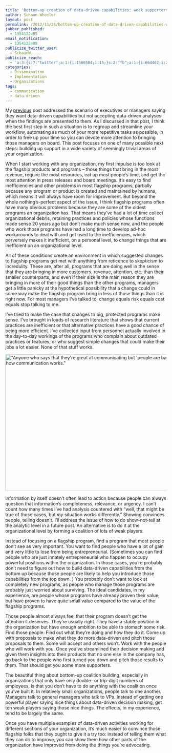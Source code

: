 ```yaml
---
title: 'Bottom-up creation of data-driven capabilities: weak supporters *10 = strong support'
author: Schaun Wheeler
layout: post
permalink: /2012/11/28/bottom-up-creation-of-data-driven-capabilities-weak-supporters-10-strong-support/
jabber_published:
  - 1354122485
email_notification:
  - 1354122488
publicize_twitter_user:
  - SchaunW
publicize_reach:
  - 'a:3:{s:7:"twitter";a:1:{i:1566504;i:15;}s:2:"fb";a:1:{i:664462;i:204;}s:2:"wp";a:1:{i:0;i:44;}}'
categories:
  - Dissemination
  - Implementation
  - Organizations
tags:
  - communication
  - data-driven
---
```

My [previous][1] post addressed the scenario of executives or managers saying they want data-driven capabilities but not accepting data-driven analyses when the findings are presented to them. As I discussed in that post, I think the best first step in such a situation is to regroup and streamline your workflow, automating as much of your more repetitive tasks as possible, in order to free up your time so you can devote more attention to bringing those managers on board. This post focuses on one of many possible next steps: building up support in a wide variety of seemingly trivial areas of your organization.<!--more-->

When I start working with any organization, my first impulse is too look at the flagship products and programs – those things that bring in the most revenue, require the most resources, eat up most people’s time, and get the most attention in press releases and board meetings. It’s easy to find inefficiencies and other problems in most flagship programs, partially because any program or product is created and maintained by humans, which means it will always have room for improvement. But beyond the whole nothing’s-perfect aspect of the issue, I think flagship programs often have many obvious problems because they are some of the oldest programs an organization has. That means they’ve had a lot of time collect organizational debris, retaining practices and policies whose functions made sense 20 years ago but don’t make much sense now, and the people who work those programs have had a long time to develop ad-hoc workarounds to deal with and get used to the inefficiencies, which perversely makes it inefficient, on a personal level, to change things that are inefficient on an organizational level.

All of these conditions create an environment in which suggested changes to flagship programs get met with anything from reticence to skepticism to incredulity. These are, after all, programs that are doing well in the sense that they are bringing in more customers, revenue, attention, etc. than their smaller counterparts, and even if their size is the main reason they are bringing in more of their good things than the other programs, managers get a little panicky at the hypothetical possibility that a change could in some way make the flagship program bring in less of those things than it is right now. For most managers I’ve talked to, change equals risk equals cost equals stop talking to me.

I’ve tried to make the case that changes to big, protected programs make sense. I’ve brought in loads of research literature that shows that current practices are inefficient or that alternative practices have a good chance of being more efficient. I’ve collected input from personnel actually involved in the day-to-day workings of the programs who complain about outdated practices or features, or who suggest simple changes that could make their jobs a lot easier. None of that stuff works.

[<img class="  alignnone" alt="&quot;Anyone who says that they're great at communicating but 'people are bad at listening' is confused about how communication works.&quot;" src="http://imgs.xkcd.com/comics/communication.png" height="427" width="740" />][2]

Information by itself doesn’t often lead to action because people can always question that information’s completeness, relevance, or urgency. I can’t count how many times I’ve had analysis countered with “well, that might be true of those cases, but *my* situation works differently.” Showing convinces people, telling doesn’t. I’ll address the issue of how to do show-not-tell at the analytic level in a future post. An alternative is to do it at the organizational level by forming a coalition of lots of weak players.

Instead of focusing on a flagship program, find a program that most people don’t see as very important. You want to find people who have a lot of gain and very little to lose from being entrepreneurial. (Sometimes you can find people who are just innately entrepreneurial who happen to occupy powerful positions within the organization. In those cases, you’re probably don’t need to figure out how to build data-driven capabilities from the bottom up because those people are likely to help you introduce those capabilities from the top down. ) You probably don’t want to look at completely new programs, as people who manage those programs are probably just worried about surviving. The ideal candidates, in my experience, are people whose programs have already proven their value, but have proven to have quite small value compared to the value of the flagship programs.

Those people almost always feel that their program doesn’t get the attention it deserves. They’re usually right. They have a stable position in the organization but have enough ambition to be able to stomach some risk. Find those people. Find out what they’re doing and how they do it. Come up with proposals to make what they do more data-driven and pitch those proposals to them. Some will accept and others won’t. Work with the people who will work with you. Once you’ve streamlined their decision making and given them insights into their products that no one else in the company has, go back to the people who first turned you down and pitch those results to them. That should get you some more supporters.

The beautiful thing about bottom-up coalition building, especially in organizations that only have only double- or trip-digit numbers of employees, is that you don’t have to do anything with the coalition once you’ve built it. In relatively small organizations, people talk to one another. Managers talk to general managers who talk to VPs. Instead of getting one powerful player saying nice things about data-driven decision making, get ten weak players saying those nice things. The effects, in my experience, tend to be largely the same.

Once you have multiple examples of data-driven activities working for different sections of your organization, it’s much easier to convince those flagship folks that they ought to give it a try too: instead of telling them what they can do to improve, you can show them how other parts of the organization have improved from doing the things you’re advocating.

 [1]: http://housesofstones.github.io/2012/11/15/bottom-up-creation-of-data-driven-capabilities-automate-your-work/#more-315
 [2]: http://xkcd.com/1028/